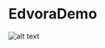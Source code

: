# EdvoraDemo
![alt text](https://github.com/rahulon12/EdvoraDemo/blob/origin/Screenshot1.png?raw=true)
